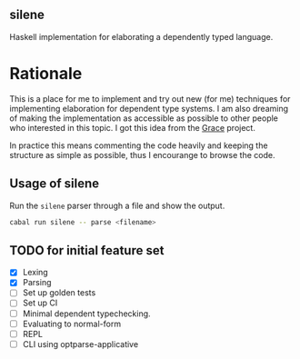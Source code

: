 ## silene

Haskell implementation for elaborating a dependently typed language.

# Rationale

This is a place for me to implement and try out new (for me) techniques for implementing
elaboration for dependent type systems.
I am also dreaming of making the implementation as accessible as possible to other people who
interested in this topic. I got this idea from the [Grace](http:https://github.com/Gabriella439/grace) project.

In practice this means commenting the code heavily and keeping the structure as simple as
possible, thus I encourange to browse the code.

## Usage of silene

Run the `silene` parser through a file and show the output.

```sh
cabal run silene -- parse <filename>
```

## TODO for initial feature set

- [x] Lexing
- [x] Parsing
- [ ] Set up golden tests
- [ ] Set up CI
- [ ] Minimal dependent typechecking.
- [ ] Evaluating to normal-form
- [ ] REPL
- [ ] CLI using optparse-applicative
